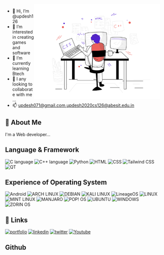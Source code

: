 <img src="./image.png" align="right" width="410" />

- 👋 Hi, I’m @updesh126
- 👀 I’m interested in creating games and software
- 🌱 I’m currently learning Btech
- 💞️ I any looking to collaborate with me ...
- 📫 updesh071@gmail.com,updesh2020cs126@abesit.edu.in



## 🚀 About Me


I'm a Web developer...

## Language & Framework 
![C language](https://img.shields.io/badge/C-00599C?style=for-the-badge&logo=c&logoColor=white)
![C++ language](https://img.shields.io/badge/C%2B%2B-00599C?style=for-the-badge&logo=c%2B%2B&logoColor=white)
![Python](https://img.shields.io/badge/Python-FFD43B?style=for-the-badge&logo=python&logoColor=blue)
![HTML](https://img.shields.io/badge/HTML5-E34F26?style=for-the-badge&logo=html5&logoColor=white)
![CSS](https://img.shields.io/badge/CSS3-1572B6?style=for-the-badge&logo=css3&logoColor=white)
![Tailwind CSS](https://img.shields.io/badge/Tailwind_CSS-38B2AC?style=for-the-badge&logo=tailwind-css&logoColor=white)
![QT](https://img.shields.io/badge/Qt-41CD52?style=for-the-badge&logo=qt&logoColor=white)

## Experience of Operating System
![Android](https://img.shields.io/badge/Android-3DDC84?style=for-the-badge&logo=android&logoColor=white)
![ARCH LINUX ](https://img.shields.io/badge/Arch_Linux-1793D1?style=for-the-badge&logo=arch-linux&logoColor=white)
![DEBIAN](https://img.shields.io/badge/Debian-A81D33?style=for-the-badge&logo=debian&logoColor=white)
![KALI LINUX](https://img.shields.io/badge/Kali_Linux-557C94?style=for-the-badge&logo=kali-linux&logoColor=white)
![LineageOS](https://img.shields.io/badge/lineageos-167C80?style=for-the-badge&logo=lineageos&logoColor=whitee)
![LINUX](https://img.shields.io/badge/Linux-FCC624?style=for-the-badge&logo=linux&logoColor=black)
![MINT LINUX](https://img.shields.io/badge/Linux_Mint-87CF3E?style=for-the-badge&logo=linux-mint&logoColor=white)
![MANJARO](https://img.shields.io/badge/manjaro-35BF5C?style=for-the-badge&logo=manjaro&logoColor=white)
![POP! OS](https://img.shields.io/badge/Pop!_OS-48B9C7?style=for-the-badge&logo=Pop!_OS&logoColor=white)
![UBUNTU](https://img.shields.io/badge/Ubuntu-E95420?style=for-the-badge&logo=ubuntu&logoColor=white)
![WINDOWS](https://img.shields.io/badge/Windows-0078D6?style=for-the-badge&logo=windows&logoColor=white)
![ZORIN OS](https://img.shields.io/badge/Zorin%20OS-0CC1F3?style=for-the-badge&logo=zorin&logoColor=white)

## 🔗 Links
[![portfolio](https://img.shields.io/badge/my_portfolio-000?style=for-the-badge&logo=ko-fi&logoColor=white)](https://updesh126.github.io/MyPortfolio/)
[![linkedin](https://img.shields.io/badge/linkedin-0A66C2?style=for-the-badge&logo=linkedin&logoColor=white)](https://www.linkedin.com/in/updesh-pratap-singh-bb1054204)
[![twitter](https://img.shields.io/badge/twitter-1DA1F2?style=for-the-badge&logo=twitter&logoColor=white)](https://twitter.com/pratap_updesh?t=HWjRxZFZaejV7fxjTGcyxw&s=09)
[![Youtube](https://img.shields.io/badge/YouTube-FF0000?style=for-the-badge&logo=youtube&logoColor=white)](https://www.youtube.com/channel/UCKn8LcrUSyCk3osE9pU9Bxw)

## Github

